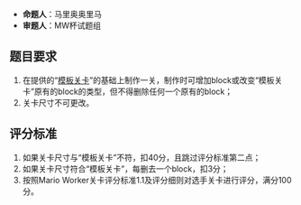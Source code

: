 - **命题人**：马里奥奥里马
- **审题人**：MW杯试题组

## 题目要求

1. 在提供的“[模板关卡](https://levels.smwp.marioforever.net/MW杯关卡/2015年第四届/四分之一决赛第二轮/模板关卡.mfl)”的基础上制作一关，制作时可增加block或改变“模板关卡”原有的block的类型，但不得删除任何一个原有的block；
2. 关卡尺寸不可更改。

## 评分标准

1. 如果关卡尺寸与“模板关卡”不符，扣40分，且跳过评分标准第二点；
2. 如果关卡尺寸符合“模板关卡”，每删去一个block，扣3分；
3. 按照Mario Worker关卡评分标准1.1及评分细则对选手关卡进行评分，满分100分。